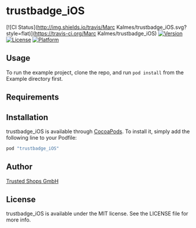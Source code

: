 # trustbadge_iOS

[![CI Status](http://img.shields.io/travis/Marc Kalmes/trustbadge_iOS.svg?style=flat)](https://travis-ci.org/Marc Kalmes/trustbadge_iOS)
[![Version](https://img.shields.io/cocoapods/v/trustbadge_iOS.svg?style=flat)](http://cocoapods.org/pods/trustbadge_iOS)
[![License](https://img.shields.io/cocoapods/l/trustbadge_iOS.svg?style=flat)](http://cocoapods.org/pods/trustbadge_iOS)
[![Platform](https://img.shields.io/cocoapods/p/trustbadge_iOS.svg?style=flat)](http://cocoapods.org/pods/trustbadge_iOS)

## Usage

To run the example project, clone the repo, and run `pod install` from the Example directory first.

## Requirements

## Installation

trustbadge_iOS is available through [CocoaPods](http://cocoapods.org). To install
it, simply add the following line to your Podfile:

```ruby
pod "trustbadge_iOS"
```

## Author

[Trusted Shops GmbH](http://www.trustedshops.com)

## License

trustbadge_iOS is available under the MIT license. See the LICENSE file for more info.
